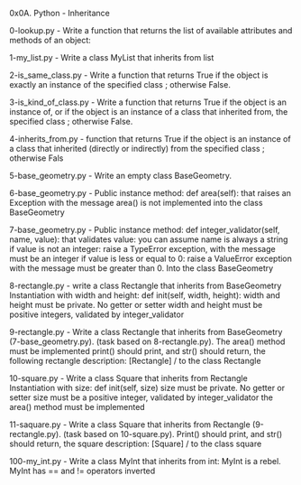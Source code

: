 0x0A. Python - Inheritance

0-lookup.py - Write a function that returns the list of available attributes and methods of an object:

1-my_list.py - Write a class MyList that inherits from list

2-is_same_class.py - Write a function that returns True if the object is exactly an instance of the specified class ; otherwise False.

3-is_kind_of_class.py - Write a function that returns True if the object is an instance of, or if the object is an instance of a class that inherited from, the specified class ; otherwise False.

4-inherits_from.py - function that returns True if the object is an instance of a class that inherited (directly or indirectly) from the specified class ; otherwise Fals

5-base_geometry.py - Write an empty class BaseGeometry.

6-base_geometry.py - Public instance method: def area(self): that raises an Exception with the message area() is not implemented into the class BaseGeometry

7-base_geometry.py - Public instance method: def integer_validator(self, name, value): that validates value: you can assume name is always a string if value is not an integer: raise a TypeError exception, with the message must be an integer if value is less or equal to 0: raise a ValueError exception with the message must be greater than 0. Into the class BaseGeometry

8-rectangle.py - write a class Rectangle that inherits from BaseGeometry Instantiation with width and height: def init(self, width, height): width and height must be private. No getter or setter width and height must be positive integers, validated by integer_validator

9-rectangle.py - Write a class Rectangle that inherits from BaseGeometry (7-base_geometry.py). (task based on 8-rectangle.py). The area() method must be implemented print() should print, and str() should return, the following rectangle description: [Rectangle] / to the class Rectangle

10-square.py - Write a class Square that inherits from Rectangle Instantiation with size: def init(self, size) size must be private. No getter or setter size must be a positive integer, validated by integer_validator the area() method must be implemented

11-saquare.py - Write a class Square that inherits from Rectangle (9-rectangle.py). (task based on 10-square.py). Print() should print, and str() should return, the square description: [Square] / to the class square
 
100-my_int.py - Write a class MyInt that inherits from int: MyInt is a rebel. MyInt has == and != operators inverted
